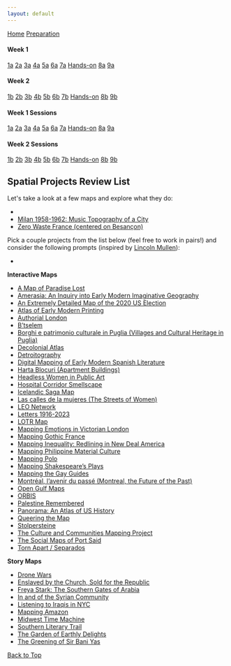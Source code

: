 ```yaml
---
layout: default
---
```


<a name="top"></a>

<div class="session-nav-sidebar">
  <a href="./index.md" class="session-nav-home">Home</a>
  <a href="https://djwrisley.github.io/HDME/workshop-prep.html" class="session-nav-prep">Preparation</a>
  
  <div class="session-nav-week">
    <h4>Week 1</h4>
    <a href="./index.md#1a-monday-introduction-to-spatial-humanities-morning" class="session-nav-button">1a</a>
    <a href="./index.md#2a-monday-critical-review-of-projects-afternoon" class="session-nav-button">2a</a>
    <a href="./index.md#3a-tuesday-location-based-research-methods-morning" class="session-nav-button">3a</a>
    <a href="./index.md#4a-tuesday-data-sources-and-acquisition-afternoon" class="session-nav-button">4a</a>
    <a href="./index.md#5a-semantic-annotation-with-recogito-and-visualizing-spatial-data-with-kepler" class="session-nav-button">5a</a>
    <a href="./index.md#6a-wednesday-data-creation-workflows-afternoon" class="session-nav-button">6a</a>
    <a href="./index.md#7a-thursday-basic-querying-techniques-morning" class="session-nav-button">7a</a>
    <a href="./index.md#hands-on-thursday-practical-application-afternoon" class="session-nav-button hands-on">Hands-on</a>
    <a href="./index.md#8a-friday-data-normalization-morning" class="session-nav-button">8a</a>
    <a href="./index.md#9a-friday-manual-vs-automated-analysis-afternoon" class="session-nav-button">9a</a>
  </div>
  
  <div class="session-nav-week">
    <h4>Week 2</h4>
    <a href="./index.md#1b-monday-static-site-development-morning" class="session-nav-button">1b</a>
    <a href="./index.md#2b-monday-automated-workflows-afternoon" class="session-nav-button">2b</a>
    <a href="./index.md#3b-tuesday-advanced-visualization-morning" class="session-nav-button">3b</a>
    <a href="./index.md#4b-tuesday-open-source-gis-introduction-afternoon" class="session-nav-button">4b</a>
    <a href="./index.md#5b-wednesday-georeferencing-and-warping-morning" class="session-nav-button">5b</a>
    <a href="./index.md#6b-wednesday-historical-vector-data-afternoon" class="session-nav-button">6b</a>
    <a href="./index.md#7b-thursday-specialized-tools-and-gazetteers-morning" class="session-nav-button">7b</a>
    <a href="./index.md#hands-on-thursday-advanced-practical-application-afternoon" class="session-nav-button hands-on">Hands-on</a>
    <a href="./index.md#8b-friday-openstreetmap-and-wikidata-morning" class="session-nav-button">8b</a>
    <a href="./index.md#9b-friday-machine-learning-applications-and-project-presentation-afternoon" class="session-nav-button">9b</a>
  </div>
</div>

<div class="session-nav-mobile">
  <div class="session-nav-mobile-week">
    <h4>Week 1 Sessions</h4>
    <div class="session-nav-mobile-buttons">
      <a href="./index.md#1a-monday-introduction-to-spatial-humanities-morning" class="session-nav-mobile-button">1a</a>
      <a href="./index.md#2a-monday-critical-review-of-projects-afternoon" class="session-nav-mobile-button">2a</a>
      <a href="./index.md#3a-tuesday-location-based-research-methods-morning" class="session-nav-mobile-button">3a</a>
      <a href="./index.md#4a-tuesday-data-sources-and-acquisition-afternoon" class="session-nav-mobile-button">4a</a>
      <a href="./index.md#5a-semantic-annotation-with-recogito-and-visualizing-spatial-data-with-kepler" class="session-nav-mobile-button">5a</a>
      <a href="./index.md#6a-wednesday-data-creation-workflows-afternoon" class="session-nav-mobile-button">6a</a>
      <a href="./index.md#7a-thursday-basic-querying-techniques-morning" class="session-nav-mobile-button">7a</a>
      <a href="./index.md#hands-on-thursday-practical-application-afternoon" class="session-nav-mobile-button hands-on">Hands-on</a>
      <a href="./index.md#8a-friday-data-normalization-morning" class="session-nav-mobile-button">8a</a>
      <a href="./index.md#9a-friday-manual-vs-automated-analysis-afternoon" class="session-nav-mobile-button">9a</a>
    </div>
  </div>
  
  <div class="session-nav-mobile-week">
    <h4>Week 2 Sessions</h4>
    <div class="session-nav-mobile-buttons">
      <a href="./index.md#1b-monday-static-site-development-morning" class="session-nav-mobile-button">1b</a>
      <a href="./index.md#2b-monday-automated-workflows-afternoon" class="session-nav-mobile-button">2b</a>
      <a href="./index.md#3b-tuesday-advanced-visualization-morning" class="session-nav-mobile-button">3b</a>
      <a href="./index.md#4b-tuesday-open-source-gis-introduction-afternoon" class="session-nav-mobile-button">4b</a>
      <a href="./index.md#5b-wednesday-georeferencing-and-warping-morning" class="session-nav-mobile-button">5b</a>
      <a href="./index.md#6b-wednesday-historical-vector-data-afternoon" class="session-nav-mobile-button">6b</a>
      <a href="./index.md#7b-thursday-specialized-tools-and-gazetteers-morning" class="session-nav-mobile-button">7b</a>
      <a href="./index.md#hands-on-thursday-advanced-practical-application-afternoon" class="session-nav-mobile-button hands-on">Hands-on</a>
      <a href="./index.md#8b-friday-openstreetmap-and-wikidata-morning" class="session-nav-button">8b</a>
      <a href="./index.md#9b-friday-machine-learning-applications-and-project-presentation-afternoon" class="session-nav-mobile-button">9b</a>
    </div>
  </div>
</div>

## Spatial Projects Review List

Let's take a look at a few maps and explore what they do: 

- 
- [Milan 1958-1962: Music Topography of a City](https://www.musictopography.com/maps/)
- [Zero Waste France (centered on Besançon)](https://zerodechet.gogocarto.fr/annuaire#/carte/@47.249,6.014,12z?cat=all)


Pick a couple projects from the list below (feel free to work in pairs!) and consider the following prompts (inspired by [Lincoln Mullen](https://lincolnmullen.com/projects/spatial-workshop/literacy.html)):

- 

<!-- Project review content will be added here -->
**Interactive Maps**

- [A Map of Paradise Lost](https://olvidalo.github.io/paradise-lost/)
- [Amerasia: An Inquiry into Early Modern Imaginative Geography](https://www.ifaresearch.org/amerasia/#)
- [An Extremely Detailed Map of the 2020 US Election](https://www.nytimes.com/interactive/2021/upshot/2020-election-map.html)
- [Atlas of Early Modern Printing](https://atlas.lib.uiowa.edu/)
- [Authorial London](https://authorial.stanford.edu/)
- [B’tselem](https://www.btselem.org/map)
- [Borghi e patrimonio culturale in Puglia (Villages and Cultural Heritage in Puglia)](https://www.dabimus.com/maps/puglia_cult/index.html)
- [Decolonial Atlas](https://decolonialatlas.wordpress.com/)
- [Detroitography](https://detroitography.com/)
- [Digital Mapping of Early Modern Spanish Literature](https://editio.github.io/mapping.literature/)
- [Harta Blocuri (Apartment Buildings)](https://www.hartablocuri.ro/ploiesti/)
- [Headless Women in Public Art](https://headlesswomeninpublic.art/)
- [Hospital Corridor Smellscape](https://sensorymaps.com/?projects=hospital-corridor-smellscape)
- [Icelandic Saga Map](https://sagamap.hi.is/is/)
- [Las calles de la mujeres (The Streets of Women)](https://geochicasosm.github.io/lascallesdelasmujeres/)
- [LEO Network](https://www.leonetwork.org/en/#lat=62.874798248437855&lng=65.62501788139345&zoom=3&showing=38A28CF0-0188-449D-A63A-B8A4F7A9C240)
- [Letters 1916-2023](https://letters1916.ie/wp-post/visual-exploration)
- [LOTR Map](http://lotrproject.com/map/#zoom=3&lat=-1315.5&lon=1500&layers=B)
- [Mapping Emotions in Victorian London](https://www.historypin.org/en/victorian-london/geo/51.5128,-0.116085,12/bounds/51.46438,-0.185436,51.561169,-0.046734/paging/1)
- [Mapping Gothic France](https://mcid.mcah.columbia.edu/art-atlas/mapping-gothic/map)
- [Mapping Inequality: Redlining in New Deal America](https://dsl.richmond.edu/panorama/redlining/map#loc=4/38.0448/-95.8425)
- [Mapping Philippine Material Culture](https://philippinestudies.uk/mapping/items/browse/)
- [Mapping Polo](https://www.mappingpolo.com/)
- [Mapping Shakespeare’s Plays](https://www.folger.edu/blogs/collation/mapping-shakespeares-plays/)
- [Mapping the Gay Guides](https://mappingthegayguides.org/viz/map/)
- [Montréal, l’avenir du passé (Montreal, the Future of the Past)](https://www.mun.ca/mapm/fra/accueil_cadre.html)
- [Open Gulf Maps](https://opengulf.github.io/maps/)
- [ORBIS](https://orbis.stanford.edu/)
- [Palestine Remembered](https://www.palestineremembered.com/GeoPoints/Jerusalem_528/SatelliteView.html)
- [Panorama: An Atlas of US History](https://dsl.richmond.edu/panorama/)
- [Queering the Map](https://www.queeringthemap.com/)
- [Stolpersteine](https://stolpersteine.wdr.de/web/de/karte)
- [The Culture and Communities Mapping Project](https://www.edinburghculturalmap.org/)
- [The Social Maps of Port Said](https://nerminelsherif.wixsite.com/othermaps/blank-1)
- [Torn Apart / Separados](https://xpmethod.columbia.edu/torn-apart/volume/1/)

**Story Maps**
- [Drone Wars](https://dronewars.github.io/narrative/)
- [Enslaved by the Church, Sold for the Republic](https://storymaps.arcgis.com/stories/68ea1822adba48acadb2848f40b29048)
- [Freya Stark: The Southern Gates of Arabia](https://storymaps.arcgis.com/stories/b6db13e45f2e43728996bfb9166d99d0)
- [In and of the Syrian Community](https://storymaps.arcgis.com/stories/cbdde5c5081d4423ae0ce9fb5aae37a9)
- [Listening to Iraqis in NYC](https://www.arcgis.com/apps/Cascade/index.html?appid=caace3a2d1624aecac2754b5802de3fc)
- [Mapping Amazon](https://storymaps.arcgis.com/stories/adc5ff253a3643f88d39e7f3ef1a09ee)
- [Midwest Time Machine](https://publications.newberry.org/time-machine/)
- [Southern Literary Trail](https://www.georgiahumanities.org/southern-literary-trail-story-map/)
- [The Garden of Earthly Delights](https://storymap.knightlab.com/examples/bosch-garden/)
- [The Greening of Sir Bani Yas](https://storymaps.arcgis.com/stories/c501bebf16e742a5ad31e5d29c9ad4ea)

<a href="#top" class="back-to-top">Back to Top</a>
